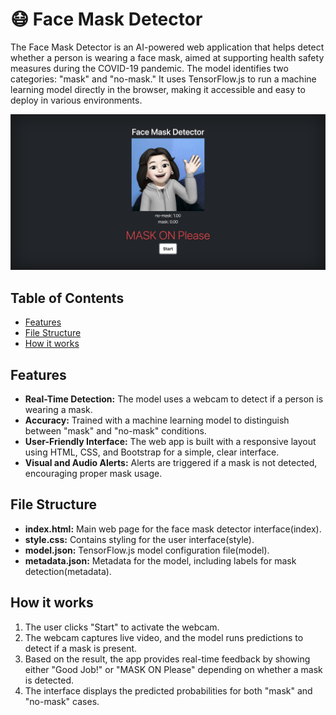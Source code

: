 # 😷 Face Mask Detector

The Face Mask Detector is an AI-powered web application that helps detect whether a person is wearing a face mask, aimed at supporting health safety measures during the COVID-19 pandemic. The model identifies two categories: "mask" and "no-mask." It uses TensorFlow.js to run a machine learning model directly in the browser, making it accessible and easy to deploy in various environments.

![Face Mask Detector](https://github.com/yerin16/face-mask-detector/blob/main/images/preview.png?raw=true)


## Table of Contents

- [Features](#features)
- [File Structure](#file-structure)
- [How it works](#how-it-works)

## Features

- **Real-Time Detection:** The model uses a webcam to detect if a person is wearing a mask.
- **Accuracy:** Trained with a machine learning model to distinguish between "mask" and "no-mask" conditions.
- **User-Friendly Interface:** The web app is built with a responsive layout using HTML, CSS, and Bootstrap for a simple, clear interface.
- **Visual and Audio Alerts:** Alerts are triggered if a mask is not detected, encouraging proper mask usage.

## File Structure
- **index.html:** Main web page for the face mask detector interface(index).
- **style.css:** Contains styling for the user interface(style).
- **model.json:** TensorFlow.js model configuration file(model).
- **metadata.json:** Metadata for the model, including labels for mask detection(metadata).

## How it works

1. The user clicks "Start" to activate the webcam.
2. The webcam captures live video, and the model runs predictions to detect if a mask is present.
3. Based on the result, the app provides real-time feedback by showing either "Good Job!" or "MASK ON Please" depending on whether a mask is detected.
4. The interface displays the predicted probabilities for both "mask" and "no-mask" cases.